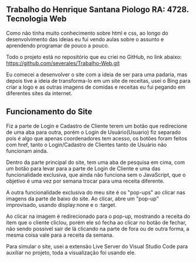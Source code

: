 ## Trabalho do Henrique Santana Piologo RA: 4728. Tecnologia Web

Como não tinha muito conhecimento sobre html e css, ao longo do desenvolvimento das ideias eu fui vendo aulas sobre o assunto e aprendendo programar de pouco a pouco.

Todo o projeto está no repositório que eu criei no GitHub, no link abaixo:
https://github.com/severales/Trabalho-Web.git

Eu comecei a desenvolver o site com a ideia de ser para uma padaria, mas depois tive a ideia de transforma-lo em um site de receitas, usei o Bing para criar a logo e as outras imagens de comidas e receitas eu fui pegando em diferentes sites da internet.

## Funcionamento do Site

Fiz a parte de Login e Cadastro de Cliente terem um botão que redirecione de uma aba para outra, porém o Login de Usuário(Usuario) fiz separado pois é algo que apenas coordenadores tem acesso, os botões foram feitos com href, tanto o Login/Cadastro de Clientes tanto de Usuário não funcionam ainda.

Dentro da parte principal do site, tem uma aba de pesquisa em cima, com um botão para levar para a parte de Login de Cliente e uma das funcionalidade exclusiva, que ainda não funciona sem o JavaScript, que o objetivo é uma vez por semana trocar para uma receita diferente.

A outra funcionalidade exclusiva do meu site é os "pop-ups" ao clicar nas imagens da parte de baixo do site. Ao clicar, abre um "pop-up" improvisado, usando display:none e o :target.

Ao clicar na imagem é redirecionado para o pop-up, mostrando a receita do item que o cliente cliclou, porém ele só fecha ao clicar no botão de fechar, não sendo possivel sair de lá clicando na parte de fora ou de outra forma, a mesma coisa vale para a receita da semana.

Para simular o site, usei a extensão Live Server do Visual Studio Code para auxiliar no projeto, toda a visualização foi usando ele.





